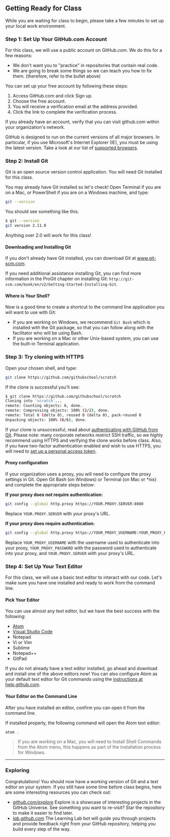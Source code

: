 ## Getting Ready for Class

While you are waiting for class to begin, please take a few minutes to set up your local work environment.

<!-- toc -->

### Step 1: Set Up Your GitHub.com Account

For this class, we will use a public account on GitHub.com. We do this for a few reasons:

- We don't want you to "practice" in repositories that contain real code.
- We are going to break some things so we can teach you how to fix them. (therefore, refer to the bullet above)

You can set up your free account by following these steps:

1. Access GitHub.com and click Sign up.
1. Choose the free account.
1. You will receive a verification email at the address provided.
1. Click the link to complete the verification process.

If you already have an account, verify that you can visit github.com within your organization's network.

GitHub is designed to run on the current versions of all major browsers. In particular, if you use Microsoft's Internet Explorer (IE), you must be using the latest version. Take a look at our list of [supported browsers](https://help.github.com/articles/supported-browsers/).

### Step 2: Install Git

Git is an open source version control application. You will need Git installed for this class.

You may already have Git installed so let's check! Open Terminal if you are on a Mac, or PowerShell if you are on a Windows machine, and type:

```sh
git --version
```

You should see something like this:

```sh
$ git --version
git version 2.11.0
```

Anything over 2.0 will work for this class!

#### Downloading and Installing Git

If you don't already have Git installed, you can download Git at www.git-scm.com.

If you need additional assistance installing Git, you can find more information in the ProGit chapter on installing Git: `http://git-scm.com/book/en/v2/Getting-Started-Installing-Git`.

#### Where is Your Shell?

Now is a good time to create a shortcut to the command line application you will want to use with Git:

- If you are working on Windows, we recommend `Git Bash` which is installed with the Git package, so that you can follow along with the facilitator who will be using Bash.
- If you are working on a Mac or other Unix-based system, you can use the built-in Terminal application.

### Step 3: Try cloning with HTTPS

Open your chosen shell, and type:

```sh
git clone https://github.com/githubschool/scratch
```

If the clone is successful you'll see:

```sh
$ git clone https://github.com/githubschool/scratch
Cloning into 'scratch'...
remote: Counting objects: 6, done.
remote: Compressing objects: 100% (2/2), done.
remote: Total 6 (delta 0), reused 0 (delta 0), pack-reused 0
Unpacking objects: 100% (6/6), done.
```

If your clone is unsuccessful, read about [authenticating with GitHub from Git](https://help.github.com/articles/set-up-git/#next-steps-authenticating-with-github-from-git). Please note: many corporate networks restrict SSH traffic, so we highly recommend using HTTPS and verifying the clone works before class. Also, if you have two-factor authentication enabled and wish to use HTTPS, you will need to [set up a personal access token](https://help.github.com/articles/https-cloning-errors/#provide-access-token-if-2fa-enabled).

#### Proxy configuration

If your organization uses a proxy, you will need to configure the proxy settings in Git. Open Git Bash (on Windows) or Terminal (on Mac or *nix) and complete the appropriate steps below:

**If your proxy does not require authentication:**

```sh
git config --global http.proxy https://YOUR.PROXY.SERVER:8080
```

Replace `YOUR.PROXY.SERVER` with your proxy's URL.

**If your proxy does require authentication:**

```sh
git config --global http.proxy https://YOUR_PROXY_USERNAME:YOUR_PROXY_PASSWORD@YOUR.PROXY.SERVER:8080
```

Replace `YOUR_PROXY_USERNAME` with the username used to authenticate into your proxy, `YOUR_PROXY_PASSWORD` with the password used to authenticate into your proxy, and `YOUR.PROXY.SERVER` with your proxy's URL.

### Step 4: Set Up Your Text Editor

For this class, we will use a basic text editor to interact with our code. Let's make sure you have one installed and ready to work from the command line.

#### Pick Your Editor

You can use almost any text editor, but we have the best success with the following:

- [Atom](https://atom.io/)
- [Visual Studio Code](https://code.visualstudio.com)
- Notepad
- Vi or Vim
- Sublime
- Notepad++
- GitPad

If you do not already have a text editor installed, go ahead and download and install one of the above editors now! You can also configure Atom as your default text editor for Git commands using the [instructions at help.github.com](https://help.github.com/articles/associating-text-editors-with-git/).

#### Your Editor on the Command Line

After you have installed an editor, confirm you can open it from the command line.

If installed properly, the following command will open the Atom text editor:

```sh
atom .
```

> If you are working on a Mac, you will need to Install Shell Commands from the Atom menu, this happens as part of the installation process for Windows.

---

### Exploring

Congratulations! You should now have a working version of Git and a text editor on your system. If you still have some time before class begins, here are some interesting resources you can check out:

- *[github.com/explore](https://www.github.com/explore)* Explore is a showcase of interesting projects in the GitHub Universe. See something you want to re-visit? Star the repository to make it easier to find later.
- *[lab.github.com](https://lab.github.com)* The Learning Lab bot will guide you through projects and provide feedback right from your GitHub repository, helping you build every step of the way.
